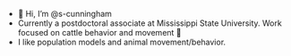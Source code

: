 - 👋 Hi, I’m @s-cunningham
- Currently a postdoctoral associate at Mississippi State University. Work focused on cattle behavior and movement 🐄
- I like population models and animal movement/behavior. 


<!---
s-cunningham/s-cunningham is a ✨ special ✨ repository because its `README.md` (this file) appears on your GitHub profile.
You can click the Preview link to take a look at your changes.
- 💞️ I’m looking to collaborate on ...
- 📫 How to reach me ...
👀 I’m interested in wildlife ecology, population modeling, survival analysis, and machine learning. 
- :mortar_board: I am currently in my final year as a PhD student. 
    - :deciduous_tree: Investigating survival and reproduction, and links to landscape gradients, in fishers (*Pekania pennanti*) in northern New York.
    - :rat: Exploring statewide exposure of rodenticide in fishers.
- 🌱 I predominately use R for analyses, but am starting to learn Python. Got any tips or good resources?
- :computer: Currently, most of my repositories are marked as private as I work on my dissertation research, but plan to switch them to public once the manuscripts are published.
--->
